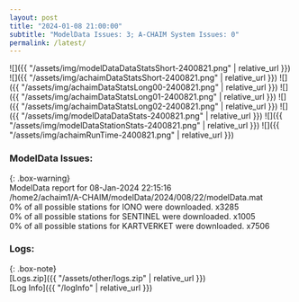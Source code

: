 ```yaml
---
layout: post
title: "2024-01-08 21:00:00"
subtitle: "ModelData Issues: 3; A-CHAIM System Issues: 0"
permalink: /latest/
---
```


![]({{ "/assets/img/modelDataDataStatsShort-2400821.png" | relative_url }})
![]({{ "/assets/img/achaimDataStatsShort-2400821.png" | relative_url }})
![]({{ "/assets/img/achaimDataStatsLong00-2400821.png" | relative_url }})
![]({{ "/assets/img/achaimDataStatsLong01-2400821.png" | relative_url }})
![]({{ "/assets/img/achaimDataStatsLong02-2400821.png" | relative_url }})
![]({{ "/assets/img/modelDataDataStats-2400821.png" | relative_url }})
![]({{ "/assets/img/modelDataStationStats-2400821.png" | relative_url }})
![]({{ "/assets/img/achaimRunTime-2400821.png" | relative_url }})


### ModelData Issues:  
  
{: .box-warning}  
 ModelData report for 08-Jan-2024 22:15:16   
 /home2/achaim1/A-CHAIM/modelData/2024/008/22/modelData.mat   
 0% of all possible stations for IONO were downloaded. x3285   
 0% of all possible stations for SENTINEL were downloaded. x1005   
 0% of all possible stations for KARTVERKET were downloaded. x7506   
  


### Logs:  
  
{: .box-note}  
[Logs.zip]({{ "/assets/other/logs.zip" | relative_url }})  
[Log Info]({{ "/logInfo" | relative_url }})  
